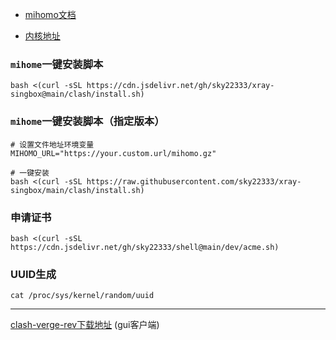 - [mihomo文档](https://wiki.metacubex.one/config/)




- [内核地址](https://github.com/MetaCubeX/mihomo/releases)




### `mihome`一键安装脚本
```
bash <(curl -sSL https://cdn.jsdelivr.net/gh/sky22333/xray-singbox@main/clash/install.sh)
```

### `mihome`一键安装脚本（指定版本）
```
# 设置文件地址环境变量
MIHOMO_URL="https://your.custom.url/mihomo.gz"

# 一键安装
bash <(curl -sSL https://raw.githubusercontent.com/sky22333/xray-singbox/main/clash/install.sh)
```

### 申请证书
```
bash <(curl -sSL https://cdn.jsdelivr.net/gh/sky22333/shell@main/dev/acme.sh)
```

### UUID生成
```
cat /proc/sys/kernel/random/uuid
```

---

[clash-verge-rev下载地址](https://github.com/clash-verge-rev/clash-verge-rev/releases) (gui客户端)
